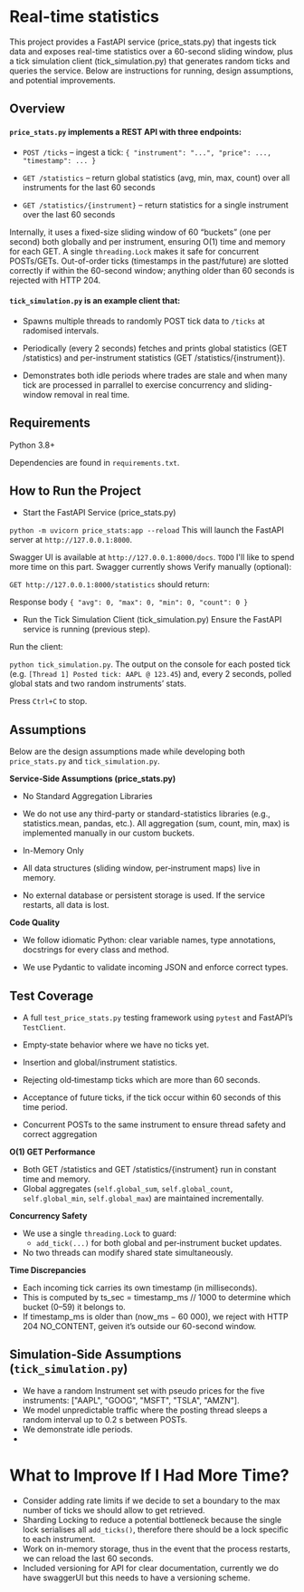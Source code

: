 # Real-time statistics
This project provides a FastAPI service (price_stats.py) that ingests tick data and exposes real-time statistics over a 60-second sliding window, plus a tick simulation client (tick_simulation.py) that generates random ticks and queries the service. Below are instructions for running, design assumptions, and potential improvements.



## Overview
#### `price_stats.py` implements a REST API with three endpoints:

- `POST /ticks` – ingest a tick: `{ "instrument": "...", "price": ..., "timestamp": ... }`

- `GET /statistics` – return global statistics (avg, min, max, count) over all instruments for the last 60 seconds

- `GET /statistics/{instrument}` – return statistics for a single instrument over the last 60 seconds

Internally, it uses a fixed-size sliding window of 60 “buckets” (one per second) both globally and per instrument, ensuring O(1) time and memory for each GET. A single `threading.Lock` makes it safe for concurrent POSTs/GETs. Out-of-order ticks (timestamps in the past/future) are slotted correctly if within the 60-second window; anything older than 60 seconds is rejected with HTTP 204.

#### `tick_simulation.py` is an example client that:

- Spawns multiple threads to randomly POST tick data to `/ticks` at radomised intervals.

- Periodically (every 2 seconds) fetches and prints global statistics (GET /statistics) and per-instrument statistics (GET /statistics/{instrument}).

- Demonstrates both idle periods where trades are stale and when many tick are processed in parrallel to exercise concurrency and sliding-window removal in real time.

## Requirements
Python 3.8+

Dependencies are found in `requirements.txt`.

## How to Run the Project
- Start the FastAPI Service (price_stats.py)

`python -m uvicorn price_stats:app --reload`
This will launch the FastAPI server at `http://127.0.0.1:8000`.

Swagger UI is available at `http://127.0.0.1:8000/docs`. `TODO` I'll like to spend more time on this part.
Swagger currently shows
Verify manually (optional):

`GET http://127.0.0.1:8000/statistics` should return:
	
Response body
`{
  "avg": 0,
  "max": 0,
  "min": 0,
  "count": 0
}`
-  Run the Tick Simulation Client (tick_simulation.py)
Ensure the FastAPI service is running (previous step).

Run the client:

`python tick_simulation.py`. 
The output on the console for each posted tick (e.g. `[Thread 1] Posted tick: AAPL @ 123.45`) and, every 2 seconds, 
polled global stats and two random instruments’ stats.

Press `Ctrl+C` to stop.

## Assumptions
Below are the design assumptions made while developing both `price_stats.py` and `tick_simulation.py`.

**Service‐Side Assumptions (price_stats.py)**
- No Standard Aggregation Libraries

- We do not use any third-party or standard-statistics libraries (e.g., statistics.mean, pandas, etc.). All aggregation (sum, count, min, max) is implemented manually in our custom buckets.

- In-Memory Only

- All data structures (sliding window, per‐instrument maps) live in memory.

- No external database or persistent storage is used. If the service restarts, all data is lost.

**Code Quality**

- We follow idiomatic Python: clear variable names, type annotations, docstrings for every class and method.

- We use Pydantic to validate incoming JSON and enforce correct types.

## Test Coverage

- A full `test_price_stats.py` testing framework using `pytest` and FastAPI’s `TestClient`.

- Empty‐state behavior where we have no ticks yet.

-  Insertion and  global/instrument statistics.

- Rejecting old‐timestamp ticks which are more than  60 seconds.

- Acceptance of future ticks, if the tick occur within 60 seconds of this time period.

- Concurrent POSTs to the same instrument to ensure thread safety and correct aggregation

**O(1) GET Performance**
- Both GET /statistics and GET /statistics/{instrument} run in constant time and memory.
- Global aggregates (`self.global_sum`, `self.global_count`, `self.global_min`, `self.global_max`) are maintained incrementally.


**Concurrency Safety**
- We use a single `threading.Lock` to guard:
  - `add_tick(...)` for both global and  per‐instrument bucket updates.
- No two threads can modify shared state simultaneously.

**Time Discrepancies**
- Each incoming tick carries its own timestamp (in milliseconds).
- This is computed by ts_sec = timestamp_ms // 1000 to determine which bucket (0–59) it belongs to.
- If timestamp_ms is older than (now_ms − 60 000), we reject with HTTP 204 NO_CONTENT, geiven it’s outside our 60-second window.


## Simulation‐Side Assumptions (`tick_simulation.py`)
- We have a random Instrument set with pseudo prices for the  five instruments: ["AAPL", "GOOG", "MSFT", "TSLA", "AMZN"].
- We model unpredictable traffic where the posting thread sleeps a random interval up to 0.2 s between POSTs.
- We demonstrate idle periods.
- 

# What to Improve If I Had More Time?
- Consider adding rate limits if we decide to set a boundary to the max number of ticks we should allow to get retrieved.
- Sharding Locking to reduce a potential bottleneck because the single lock serialises all `add_ticks()`, therefore there should be a lock specific to each instrument.
- Work on in-memory storage, thus in the event that the process restarts, we can reload the last 60 seconds.
- Included versioning for API for clear documentation, currently we do have swaggerUI but this needs to have a versioning scheme.
